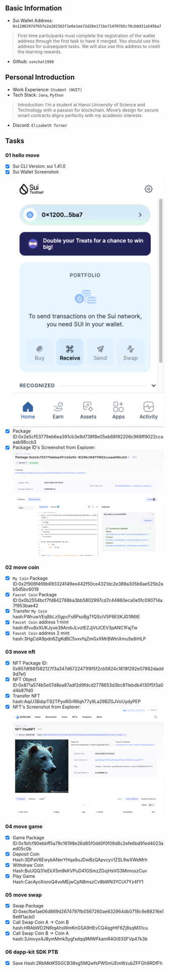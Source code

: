 ## Basic Information
- Sui Wallet Address: `0x1200297d765fe2a202563f1e6e1ee72d28e171be714f0765c76cb0d31a545ba7`
> First-time participants must complete the registration of the wallet address through the first task to have it merged. You should use this address for subsequent tasks. We will also use this address to credit the learning rewards.
- Github: `sonchat1999`

## Personal Introduction
- Work Experience: `Student (HUIT)`
- Tech Stack: `Java`, `Python`
> Introduction: I’m a student at Hanoi University of Science and Technology with a passion for blockchain. Move’s design for secure smart contracts aligns perfectly with my academic interests.
- Discord: `Elizabeth Turner`


## Tasks

### 01 hello move
- [x] Sui CLI Version: sui 1.41.0
- [x] Sui Wallet Screenshot: ![](images/wallet.png)
- [x] Package ID:0x2e5cf53779eb6ea391cb3e9d738f8e05eb88f82206c968ff9022ccaaab98ccb3
- [x] Package ID's Screenshot from Explorer: ![](images/packageid.png)

### 02 move coin
- [x] `My Coin` Package ID:0x2f908f469b693324149ee442f50ce4321dc2e389a305b8ae525b2ab5d5bc6019
- [x] `Faucet Coin` Package ID:0x0b2554bcf7fd842788ba3bb5802997cd7c44860eca0e5fc090714a7f953bae42
- [x] Transfer `My Coin` hash:FWruwVEq8bLzSgpcFs8PsoBgTfQSciV5P8ESKJG1R6tE
- [x] `Faucet Coin` address 1 mint hash:6fvu6xXUKJyxe39AmbJLvztEZJjVtJCEV3pANC1FajTw
- [x] `Faucet Coin` address 2 mint hash:3HgCdA9pdn6ZgKdBC5vxvfqZmGxXMrBWtnXmuSe8iHLP

### 03 move nft
- [x] NFT Package ID: 0x957df881582127f3a347d6722471f8f5f2cb5824c1819f292e07882dadd9d7e0
- [x] NFT Object ID:0x871a574b5e07d8ea87adf2d9fdcd2778653d3bc811ebdb4130f5f3a0d4b87fd0
- [x] Transfer NFT hash:AqiU3BdqrT82TPyoRGrR6qh77y9La29BZGJVoUydyPEP
- [x] NFT's Screenshot from Explorer: ![](images/nft.png)

### 04 move game
- [x] Game Package ID:0x1bfcf90ebbff5a79c16198e26d85f0dd0f0f09d8c2efe6bd91ed4023aed05c0b
- [x] Deposit Coin Hash:3DPaV6EwybANerYHqa9uJDwBzQApvcyv1ZSL9wXWeMrh
- [x] Withdraw Coin Hash:BuUQQ31eEkX5m9kKVPuD41GSmzZGojHsVG3MimoszCuv
- [x] Play Game Hash:CacAyoXisroQ4voMEjwCpN8mszCv8bWN3YCUt7Yz4fY1

### 05 move swap
- [x] Swap Package ID:0xecfbe1ae06d869d2674797fb0567260ae632964db0718c9e88216e18e6f1acb0
- [x] Call Swap Coin A -> Coin B hash:HRAbWD2N6tqAhsWmKnGSA9HEvCQ4qgHtF6Zj8sqM31cu
- [x] Call Swap Coin B -> Coin A hash:3Jmvyx4J8ymMmkSygfxdqq9MWFkamR4Gt93SFVp47k3b

### 06 dapp-kit SDK PTB
- [x] Save Hash:2RbMktK5SGCB38xg5MQwfsPW5mUEmWzubZFFGh9RDfFh
